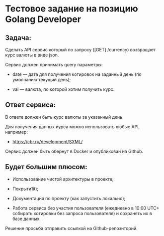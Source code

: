 # Тестовое задание на позицию Golang Developer

## Задача:

Сделать API сервис который по запросу ([GET] /currency) возвращает курс валюты в виде json.

Сервис должен принимать query параметры:

* date — дата для получения котировок на заданный день (по умолчанию текущий день);

* val — валюта, по которой хотим получить курс.

## Ответ сервиса:

В ответе должен быть курс валюты за указанный день.

Для получения данных курса можно использовать любые API, например:

* https://cbr.ru/development/SXML/

Сервис должен быть обернут в Docker и опубликован на Github.

## Будет большим плюсом:

* Использование чистой архитектуры в проекте;

* Покрыти1it);

* Документация по проекту (как запустить локально);

* Работа сервиса без участия пользователя (ежедневно в 10:00 UTC+ собирать котировки без запроса пользователя) и сохранять их в базе данных.

Решение просьба отправить ссылкой на Github-репозиторий.

